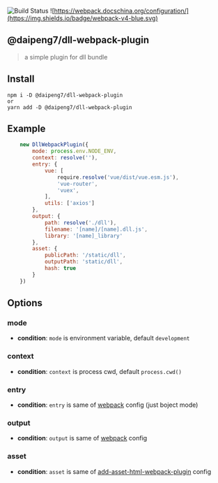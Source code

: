 ![Build Status](https://travis-ci.org/daipeng7/dll-webpack-plugin.svg?branch=main)
![https://webpack.docschina.org/configuration/](https://img.shields.io/badge/webpack-v4-blue.svg)
## @daipeng7/dll-webpack-plugin

> a simple plugin for dll bundle

## Install
    npm i -D @daipeng7/dll-webpack-plugin
    or
    yarn add -D @daipeng7/dll-webpack-plugin
## Example
```js
    new DllWebpackPlugin({
        mode: process.env.NODE_ENV,
        context: resolve(''),
        entry: {
            vue: [
                require.resolve('vue/dist/vue.esm.js'),
                'vue-router',
                'vuex',
            ],
            utils: ['axios']
        },
        output: {
            path: resolve('./dll'),
            filename: '[name]/[name].dll.js',
            library: '[name]_library'
        },
        asset: {
            publicPath: '/static/dll',
            outputPath: 'static/dll',
            hash: true
        }
    })
```

## Options
### mode
- **condition**: `mode` is environment variable, default `development`
### context
- **condition**: `context` is process cwd, default `process.cwd()`
### entry  
- **condition**: `entry` is same of [webpack](https://webpack.docschina.org/configuration/) config (just boject mode)
### output 
- **condition**: `output` is same of [webpack](https://webpack.docschina.org/configuration/) config

### asset
- **condition**: `asset` is same of [add-asset-html-webpack-plugin](https://www.npmjs.com/package/add-asset-html-webpack-plugin) config



